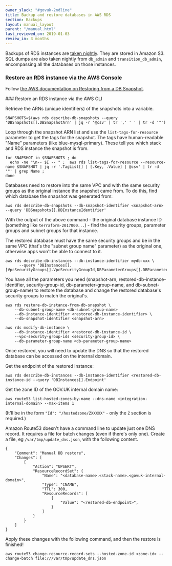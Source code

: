 ```yaml
---
owner_slack: "#govuk-2ndline"
title: Backup and restore databases in AWS RDS
section: Backups
layout: manual_layout
parent: "/manual.html"
last_reviewed_on: 2019-01-03
review_in: 3 months
---
```


Backups of RDS instances are [taken
nightly](https://github.com/alphagov/govuk-aws/tree/master/terraform/modules/aws/rds_instance).
They are stored in Amazon S3. SQL dumps are also taken nightly from `db_admin`
and `transition_db_admin`, encompassing all the databases on those instances.

### Restore an RDS instance via the AWS Console

Follow [the AWS documentation on Restoring from a DB Snapshot](https://docs.aws.amazon.com/AmazonRDS/latest/UserGuide/USER_RestoreFromSnapshot.html).

### Restore an RDS instance via the AWS CLI

Retrieve the ARNs (unique identifiers) of the snapshots into a variable.

```
SNAPSHOTS=$(aws rds describe-db-snapshots --query 'DBSnapshots[].DBSnapshotArn' | jq -r '@csv' | tr ',' ' ' | tr -d '"')
```

Loop through the snapshot ARN list and use the `list-tags-for-resource`
parameter to get the tags for the snapshot. The tags have
human-readable "Name" parameters (like blue-mysql-primary). These tell you which
stack and RDS instance the snapshot is from.

```
for SNAPSHOT in $SNAPSHOTS ; do
  echo -ne "\n-- $I -- " ;  aws rds list-tags-for-resource --resource-name $SNAPSHOT | jq -r '.TagList[] | [.Key, .Value] | @csv' | tr -d '"' | grep Name ;
done
```

Databases need to restore into the same VPC and with the same security groups as
the original instance the snapshot came from. To do this, find which database
the snapshot was generated from:

`aws rds describe-db-snapshots --db-snapshot-identifier <snapshot-arn> --query 'DBSnapshots[].DBInstanceIdentifier'`

With the output of the above command - the original database instance ID
(something like `terraform-2017000...`) - find the security groups, parameter
groups and subnet groups for that instance.

The restored database must have the same security groups and be in the same VPC
(that's the "subnet group name" parameter) as the original one, otherwise apps
won't be able to connect to it.

```
aws rds describe-db-instances --db-instance-identifier mydb-xxx \
      --query 'DBInstances[].[VpcSecurityGroups[].VpcSecurityGroupId,DBParameterGroups[].DBParameterGroupName,DBSubnetGroup.DBSubnetGroupName]'
```

You have all the parameters you need (snapshot-arn, restored-db-instance-identifier,
security-group-id, db-parameter-group-name, and db-subnet-group-name) to restore
the database and change the restored database's security groups to match the
original's.

```
aws rds restore-db-instance-from-db-snapshot \
    --db-subnet-group-name <db-subnet-group-name>
    --db-instance-identifier <restored-db-instance-identifier> \
    --db-snapshot-identifier <snapshot-arn>
```

```
aws rds modify-db-instance \
    --db-instance-identifier <restored-db-instance-id \
    --vpc-security-group-ids <security-group-id> \
    --db-parameter-group-name <db-parameter-group-name>
```

Once restored, you will need to update the DNS so that the restored database can
be accessed on the internal domain.

Get the endpoint of the restored instance:

```
aws rds describe-db-instances --db-instance-identifier <restored-db-instance-id --query 'DBInstances[].Endpoint'
```

Get the zone ID of the GOV.UK internal domain name:

```
aws route53 list-hosted-zones-by-name --dns-name <integration-internal-domain> --max-items 1
```

(It'll be in the form `"Id": "/hostedzone/ZXXXXX"` - only the `Z` section is
required.)

Amazon Route53 doesn't have a command line to update just one DNS record. It
requires a file for batch changes (even if there's only one). Create a file,
eg `/var/tmp/update_dns.json`, with the following content.

```
{
    "Comment": "Manual DB restore",
    "Changes": [
        {
            "Action": "UPSERT",
            "ResourceRecordSet": {
                "Name": "<database-name>.<stack-name>.<govuk-internal-domain>",
                "Type": "CNAME",
                "TTL": 300,
                "ResourceRecords": [
                    {
                        "Value": "<restored-db-endpoint>",
                    }
                ]
            }
        }
    ]
}
```

Apply these changes with the following command, and then the restore is finished!

```
aws route53 change-resource-record-sets --hosted-zone-id <zone-id> --change-batch file:///var/tmp/update_dns.json
```
